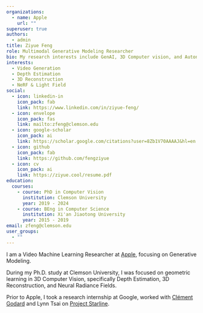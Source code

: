 ```yaml
---
organizations:
  - name: Apple
    url: ""
superuser: true
authors:
  - admin
title: Ziyue Feng
role: Multimodal Generative Modeling Researcher
bio: My research interests include GenAI, 3D Computer vision, and Autonomous Driving.
interests:
  - Video Generation
  - Depth Estimation
  - 3D Reconstruction
  - NeRF & Light Field
social:
  - icon: linkedin-in
    icon_pack: fab
    link: https://www.linkedin.com/in/ziyue-feng/
  - icon: envelope
    icon_pack: fas
    link: mailto:zfeng@clemson.edu
  - icon: google-scholar
    icon_pack: ai
    link: https://scholar.google.com/citations?user=8Zb1V70AAAAJ&hl=en
  - icon: github
    icon_pack: fab
    link: https://github.com/fengziyue
  - icon: cv
    icon_pack: ai
    link: https://ziyue.cool/resume.pdf
education:
  courses:
    - course: PhD in Computer Vision
      institution: Clemson University
      year: 2019 - 2024
    - course: BEng in Computer Science
      institution: Xi'an Jiaotong University
      year: 2015 - 2019
email: zfeng@clemson.edu
user_groups:
  - ""
---
```

I am a Video Machine Learning Researcher at [Apple](https://apple.com), focusing on Generative Modeling.

During my Ph.D. study at Clemson University, I was focused on geometric learning in 3D Computer Vision, specifically Depth Estimation, 3D Reconstruction, and Neural Radiance Fields.

Prior to Apple, I took a research internship at Google, worked with [Clément Godard](http://www0.cs.ucl.ac.uk/staff/c.godard/) and Lynn Tsai on [Project Starline](https://blog.google/technology/research/project-starline/).



